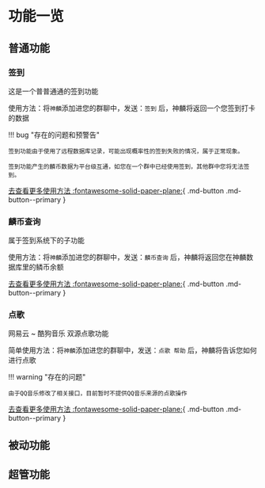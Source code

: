 # 功能一览

## 普通功能
### 签到

这是一个普普通通的签到功能

使用方法：将`神麟`添加进您的群聊中，发送：`签到` 后，神麟将返回一个您签到打卡的数据

!!! bug "存在的问题和预警告"

    签到功能由于使用了远程数据库记录，可能出现概率性的签到失败的情况，属于正常现象。

    签到功能产生的麟币数据为平台级互通，如您在一个群中已经使用签到，其他群中您将无法签到。


[去查看更多使用方法 :fontawesome-solid-paper-plane:](signin.md){ .md-button .md-button--primary }


### 麟币查询

属于签到系统下的子功能

使用方法：将`神麟`添加进您的群聊中，发送：`麟币查询` 后，神麟将返回您在神麟数据库里的鳞币余额

[去查看更多使用方法 :fontawesome-solid-paper-plane:](signin.md){ .md-button .md-button--primary }


### 点歌

网易云 ~  酷狗音乐 双源点歌功能

简单使用方法：将`神麟`添加进您的群聊中，发送：`点歌 帮助` 后，神麟将告诉您如何进行点歌

!!! warning "存在的问题"

    由于QQ音乐修改了相关接口，目前暂时不提供QQ音乐来源的点歌操作


[去查看更多使用方法 :fontawesome-solid-paper-plane:](music.md){ .md-button .md-button--primary }

## 被动功能

## 超管功能